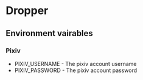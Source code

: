 # Dropper


## Environment vairables

### Pixiv

* PIXIV_USERNAME - The pixiv account username
* PIXIV_PASSWORD - The pixiv account password